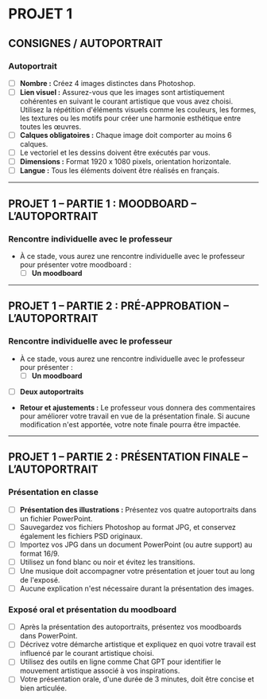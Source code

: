 <style>.md-footer{display:none;}</style>
<style>.md-header{display:none;}</style>
# PROJET 1

## **CONSIGNES / AUTOPORTRAIT**

### **Autoportrait**
- [ ] **Nombre :** Créez 4 images distinctes dans Photoshop.
- [ ] **Lien visuel :** Assurez-vous que les images sont artistiquement cohérentes en suivant le courant artistique que vous avez choisi. Utilisez la répétition d'éléments visuels comme les couleurs, les formes, les textures ou les motifs pour créer une harmonie esthétique entre toutes les œuvres.
- [ ] **Calques obligatoires :** Chaque image doit comporter au moins 6 calques. 
- [ ] Le vectoriel et les dessins doivent être exécutés par vous.
- [ ] **Dimensions :** Format 1920 x 1080 pixels, orientation horizontale.
- [ ] **Langue :** Tous les éléments doivent être réalisés en français.

---

## PROJET 1 – PARTIE 1 : MOODBOARD – L’AUTOPORTRAIT

### **Rencontre individuelle avec le professeur**
- À ce stade, vous aurez une rencontre individuelle avec le professeur pour présenter votre moodboard :
  - [ ] **Un moodboard**

---

## PROJET 1 – PARTIE 2 : PRÉ-APPROBATION – L’AUTOPORTRAIT

### **Rencontre individuelle avec le professeur**
- À ce stade, vous aurez une rencontre individuelle avec le professeur pour présenter :
  - [ ] **Un moodboard**
- [ ] **Deux autoportraits**

- **Retour et ajustements :** Le professeur vous donnera des commentaires pour améliorer votre travail en vue de la présentation finale. Si aucune modification n'est apportée, votre note finale pourra être impactée.

---

## PROJET 1 – PARTIE 2 : PRÉSENTATION FINALE – L’AUTOPORTRAIT

### **Présentation en classe**
- [ ] **Présentation des illustrations :** Présentez vos quatre autoportraits dans un fichier PowerPoint.
- [ ] Sauvegardez vos fichiers Photoshop au format JPG, et conservez également les fichiers PSD originaux.
- [ ] Importez vos JPG dans un document PowerPoint (ou autre support) au format 16/9.
- [ ] Utilisez un fond blanc ou noir et évitez les transitions.
- [ ] Une musique doit accompagner votre présentation et jouer tout au long de l'exposé.
- [ ] Aucune explication n'est nécessaire durant la présentation des images.

### **Exposé oral et présentation du moodboard**
- [ ] Après la présentation des autoportraits, présentez vos moodboards dans PowerPoint.
- [ ] Décrivez votre démarche artistique et expliquez en quoi votre travail est influencé par le courant artistique choisi.
- [ ] Utilisez des outils en ligne comme Chat GPT pour identifier le mouvement artistique associé à vos inspirations.
- [ ] Votre présentation orale, d'une durée de 3 minutes, doit être concise et bien articulée.
